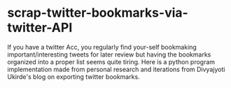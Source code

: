 # scrap-twitter-bookmarks-via-twitter-API
If you have a twitter Acc, you regularly find your-self bookmaking important/interesting tweets for later review but having the bookmarks organized into a proper list seems quite tiring. Here is a python program implementation made from personal research and iterations from Divyajyoti Ukirde's blog on exporting twitter bookmarks.
